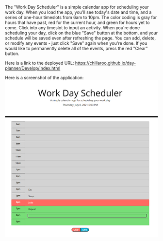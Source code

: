 The "Work Day Scheduler" is a simple calendar app for scheduling your work day. When you load the app, you'll see today's date and time, and a series of one-hour timeslots from 6am to 10pm. The color coding is gray for hours that have past, red for the current hour, and green for hours yet to come. Click into any timeslot to input an activity. When you're done scheduling your day, click on the blue "Save" button at the bottom, and your schedule will be saved even after refreshing the page. You can add, delete, or modify any events - just click "Save" again when you're done. If you would like to permanently delete all of the events, press the red "Clear" button.

Here is a link to the deployed URL: https://chillaroo.github.io/day-planner/Develop/index.html

Here is a screenshot of the application: ![](./assets/screenshot.png)
